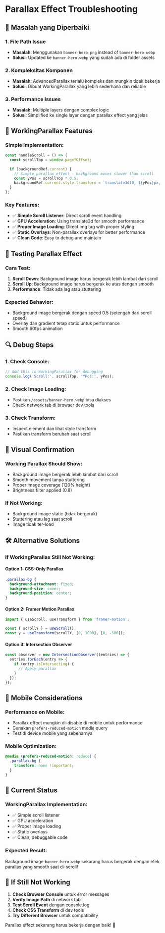 # Parallax Effect Troubleshooting

## 🔧 Masalah yang Diperbaiki

### **1. File Path Issue**
- **Masalah**: Menggunakan `banner-hero.png` instead of `banner-hero.webp`
- **Solusi**: Updated ke `banner-hero.webp` yang sudah ada di folder assets

### **2. Kompleksitas Komponen**
- **Masalah**: AdvancedParallax terlalu kompleks dan mungkin tidak bekerja
- **Solusi**: Dibuat WorkingParallax yang lebih sederhana dan reliable

### **3. Performance Issues**
- **Masalah**: Multiple layers dengan complex logic
- **Solusi**: Simplified ke single layer dengan parallax effect yang jelas

## 🎯 WorkingParallax Features

### **Simple Implementation:**
```javascript
const handleScroll = () => {
  const scrollTop = window.pageYOffset;
  
  if (backgroundRef.current) {
    // Simple parallax effect - background moves slower than scroll
    const yPos = scrollTop * 0.5;
    backgroundRef.current.style.transform = `translate3d(0, ${yPos}px, 0)`;
  }
};
```

### **Key Features:**
- ✅ **Simple Scroll Listener**: Direct scroll event handling
- ✅ **GPU Acceleration**: Using translate3d for smooth performance
- ✅ **Proper Image Loading**: Direct img tag with proper styling
- ✅ **Static Overlays**: Non-parallax overlays for better performance
- ✅ **Clean Code**: Easy to debug and maintain

## 🚀 Testing Parallax Effect

### **Cara Test:**
1. **Scroll Down**: Background image harus bergerak lebih lambat dari scroll
2. **Scroll Up**: Background image harus bergerak ke atas dengan smooth
3. **Performance**: Tidak ada lag atau stuttering

### **Expected Behavior:**
- Background image bergerak dengan speed 0.5 (setengah dari scroll speed)
- Overlay dan gradient tetap static untuk performance
- Smooth 60fps animation

## 🔍 Debug Steps

### **1. Check Console:**
```javascript
// Add this to WorkingParallax for debugging
console.log('Scroll:', scrollTop, 'YPos:', yPos);
```

### **2. Check Image Loading:**
- Pastikan `/assets/banner-hero.webp` bisa diakses
- Check network tab di browser dev tools

### **3. Check Transform:**
- Inspect element dan lihat style transform
- Pastikan transform berubah saat scroll

## 🎨 Visual Confirmation

### **Working Parallax Should Show:**
- Background image bergerak lebih lambat dari scroll
- Smooth movement tanpa stuttering
- Proper image coverage (120% height)
- Brightness filter applied (0.8)

### **If Not Working:**
- Background image static (tidak bergerak)
- Stuttering atau lag saat scroll
- Image tidak ter-load

## 🛠️ Alternative Solutions

### **If WorkingParallax Still Not Working:**

#### **Option 1: CSS-Only Parallax**
```css
.parallax-bg {
  background-attachment: fixed;
  background-size: cover;
  background-position: center;
}
```

#### **Option 2: Framer Motion Parallax**
```javascript
import { useScroll, useTransform } from 'framer-motion';

const { scrollY } = useScroll();
const y = useTransform(scrollY, [0, 1000], [0, -500]);
```

#### **Option 3: Intersection Observer**
```javascript
const observer = new IntersectionObserver((entries) => {
  entries.forEach(entry => {
    if (entry.isIntersecting) {
      // Apply parallax
    }
  });
});
```

## 📱 Mobile Considerations

### **Performance on Mobile:**
- Parallax effect mungkin di-disable di mobile untuk performance
- Gunakan `prefers-reduced-motion` media query
- Test di device mobile yang sebenarnya

### **Mobile Optimization:**
```css
@media (prefers-reduced-motion: reduce) {
  .parallax-bg {
    transform: none !important;
  }
}
```

## 🎯 Current Status

### **WorkingParallax Implementation:**
- ✅ Simple scroll listener
- ✅ GPU acceleration
- ✅ Proper image loading
- ✅ Static overlays
- ✅ Clean, debuggable code

### **Expected Result:**
Background image `banner-hero.webp` sekarang harus bergerak dengan efek parallax yang smooth saat di-scroll!

## 🚨 If Still Not Working

1. **Check Browser Console** untuk error messages
2. **Verify Image Path** di network tab
3. **Test Scroll Event** dengan console.log
4. **Check CSS Transform** di dev tools
5. **Try Different Browser** untuk compatibility

Parallax effect sekarang harus bekerja dengan baik! 🎉
